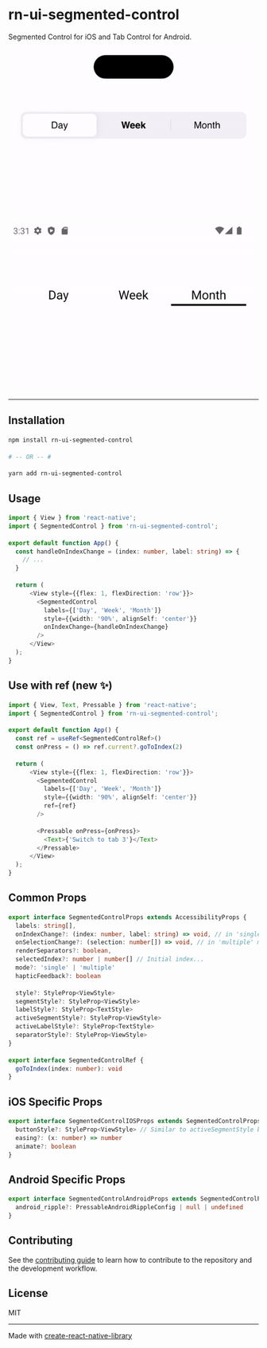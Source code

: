 # rn-ui-segmented-control

Segmented Control for iOS and Tab Control for Android.

![](./example/assets/ios-demo.gif)

![](./example/assets/android-demo.gif)

---

## Installation
```sh
npm install rn-ui-segmented-control

# -- OR -- #

yarn add rn-ui-segmented-control
```

## Usage

```ts
import { View } from 'react-native';
import { SegmentedControl } from 'rn-ui-segmented-control';

export default function App() {
  const handleOnIndexChange = (index: number, label: string) => {
    // ...
  }

  return (
      <View style={{flex: 1, flexDirection: 'row'}}>
        <SegmentedControl 
          labels={['Day', 'Week', 'Month']}
          style={{width: '90%', alignSelf: 'center'}}
          onIndexChange={handleOnIndexChange}
        />
      </View>
  );
}

```

## Use with ref (new ✨)

```ts
import { View, Text, Pressable } from 'react-native';
import { SegmentedControl } from 'rn-ui-segmented-control';

export default function App() {
  const ref = useRef<SegmentedControlRef>()
  const onPress = () => ref.current?.goToIndex(2)

  return (
      <View style={{flex: 1, flexDirection: 'row'}}>
        <SegmentedControl 
          labels={['Day', 'Week', 'Month']}
          style={{width: '90%', alignSelf: 'center'}}
          ref={ref}
        />

        <Pressable onPress={onPress}>
          <Text>{'Switch to tab 3'}</Text>
        </Pressable>
      </View>
  );
}

```

## Common Props
```ts
export interface SegmentedControlProps extends AccessibilityProps {
  labels: string[],
  onIndexChange?: (index: number, label: string) => void, // in 'single' mode
  onSelectionChange?: (selection: number[]) => void, // in 'multiple' mode
  renderSeparators?: boolean,
  selectedIndex?: number | number[] // Initial index...
  mode?: 'single' | 'multiple'
  hapticFeedback?: boolean

  style?: StyleProp<ViewStyle>
  segmentStyle?: StyleProp<ViewStyle>
  labelStyle?: StyleProp<TextStyle>
  activeSegmentStyle?: StyleProp<ViewStyle>
  activeLabelStyle?: StyleProp<TextStyle>
  separatorStyle?: StyleProp<ViewStyle>
}

export interface SegmentedControlRef {
  goToIndex(index: number): void
}
```

## iOS Specific Props
```ts
export interface SegmentedControlIOSProps extends SegmentedControlProps {
  buttonStyle?: StyleProp<ViewStyle> // Similar to activeSegmentStyle but only for the animated slider
  easing?: (x: number) => number
  animate?: boolean
}
```

## Android Specific Props
```ts
export interface SegmentedControlAndroidProps extends SegmentedControlProps {
  android_ripple?: PressableAndroidRippleConfig | null | undefined
}
```


## Contributing

See the [contributing guide](CONTRIBUTING.md) to learn how to contribute to the repository and the development workflow.

## License

MIT

---

Made with [create-react-native-library](https://github.com/callstack/react-native-builder-bob)
